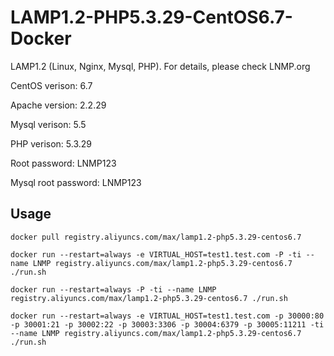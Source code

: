 # LAMP1.2-PHP5.3.29-CentOS6.7-Docker

LAMP1.2 (Linux, Nginx, Mysql, PHP). For details, please check LNMP.org

CentOS verison: 6.7

Apache version: 2.2.29

Mysql verison: 5.5

PHP verison: 5.3.29

Root password: LNMP123

Mysql root password: LNMP123

## Usage

```docker pull registry.aliyuncs.com/max/lamp1.2-php5.3.29-centos6.7```

```docker run --restart=always -e VIRTUAL_HOST=test1.test.com -P -ti --name LNMP registry.aliyuncs.com/max/lamp1.2-php5.3.29-centos6.7 ./run.sh```

```docker run --restart=always -P -ti --name LNMP registry.aliyuncs.com/max/lamp1.2-php5.3.29-centos6.7 ./run.sh```

```docker run --restart=always -e VIRTUAL_HOST=test1.test.com -p 30000:80 -p 30001:21 -p 30002:22 -p 30003:3306 -p 30004:6379 -p 30005:11211 -ti --name LNMP registry.aliyuncs.com/max/lamp1.2-php5.3.29-centos6.7 ./run.sh```